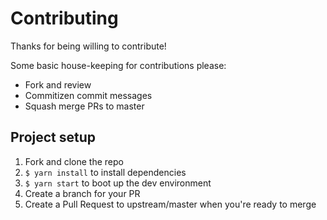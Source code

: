# Contributing

Thanks for being willing to contribute!

Some basic house-keeping for contributions please: 
* Fork and review 
* Commitizen commit messages 
* Squash merge PRs to master


## Project setup

1. Fork and clone the repo
2. `$ yarn install` to install dependencies
3. `$ yarn start` to boot up the dev environment
4. Create a branch for your PR
5. Create a Pull Request to upstream/master when you're ready to merge 
